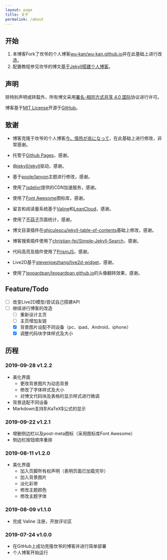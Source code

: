 ```yaml
---
layout: page
title: 关于
permalink: /about
---
```

## 开始

1. 本博客Fork了坎爷的个人博客[wu-kan/wu-kan.github.io](https://github.com/wu-kan/wu-kan.github.io)并在此基础上进行改造。
2. 配置教程参见坎爷的博文[基于Jekyll搭建个人博客](https://wu-kan.github.io/posts/%E5%8D%9A%E5%AE%A2%E6%90%AD%E5%BB%BA/%E5%9F%BA%E4%BA%8EJekyll%E6%90%AD%E5%BB%BA%E4%B8%AA%E4%BA%BA%E5%8D%9A%E5%AE%A2)。

## 声明

除特别声明或转载外，所有博文采用[署名-相同方式共享 4.0 国际](https://creativecommons.org/licenses/by-sa/4.0/deed.zh)协议进行许可。

博客基于[MIT License](https://github.com/Ender-coder/ender-coder.github.io/blob/master/LICENSE)开源于[GitHub](https://github.com/Ender-coder/ender-coder.github.io)。

## 致谢

- 博客克隆于坎爷的个人博客[今、情热が岚になって](https://wu-kan.github.io)，在此基础上进行修改，非常感谢。

- 托管于[Github Pages](https://pages.github.com/)，感谢。

- 由[jekyll/jekyll](https://github.com/jekyll/jekyll)驱动，感谢。

- 基于[poole/lanyon](https://github.com/poole/lanyon)主题进行修改，感谢。

- 使用了[jsdelivr](https://www.jsdelivr.com/)提供的CDN加速服务，感谢。

- 使用了[Font Awesome](https://fontawesome.com/)图标库，感谢。

- 留言和阅读量系统基于[Valine](https://valine.js.org/)和[LeanCloud](https://leancloud.cn/)，感谢。

- 使用了[不蒜子](http://busuanzi.ibruce.info/)页面统计，感谢。

- 博文目录插件在[ghiculescu/jekyll-table-of-contents](https://github.com/ghiculescu/jekyll-table-of-contents)基础上修改，感谢。

- 博客搜索插件使用了[christian-fei/Simple-Jekyll-Search](https://github.com/christian-fei/Simple-Jekyll-Search)，感谢。

- 代码高亮及插件使用了[PrismJS](https://prismjs.com/)，感谢。

- Live2D基于[stevenjoezhang/live2d-widget](https://github.com/stevenjoezhang/live2d-widget)，感谢。

- 使用了[leopardpan/leopardpan.github.io](https://github.com/leopardpan/leopardpan.github.io)的头像翻转效果，感谢。

## Feature/Todo

- [ ] 改变Live2D模型/尝试自己搭建API
- [ ] 继续进行博客的改造
    - [ ] 重新设计主页
    - [ ] 主页增加友链
    - [x] 背景图片设配不同设备（pc、ipad、Android、iphone）
    - [x] 调整代码块字体样式及大小

## 历程

### 2019-09-28  v1.2.2

- 美化界面
    - 更改背景图片为动态背景
    - 修改了字体样式及大小
    - 对博文代码块及表格的显示样式进行微调
- 背景适配不同设备
- Markdown支持$\KaTeX$公式的显示

### 2019-09-22  v1.2.1

- 增删侧边栏以及post-meta图标（采用图标库Font Awesome）
- 侧边栏按钮顺序重排

### 2019-08-11  v1.2.0

- 美化界面
    - 加入页脚所有权声明（表明页面已加载完毕）
    - 加入背景图片
    - 淡化彩带
    - 修改主题颜色
    - 修改主题字体

### 2019-08-09  v1.1.0

- 完成 Valine 注册，开放评论区

### 2019-07-24  v1.0.0

- 在GitHub上成功克隆坎爷的博客并进行简单部署
- 个人博客开始运行  

